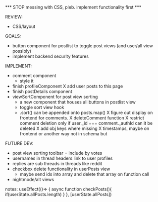 *** STOP messing with CSS, pleb. implement functionality first ***

REVIEW:
- CSS/layout    

GOALS:
- button component for postlist to toggle post views (and user/all view possibly)
- implement backend security features

IMPLEMENT:
- comment component
    + style it
- finish profileComponent
    X add user posts to this page
- finish postDetails component
- viewSortComponent for post view sorting
    + a new component that houses all buttons in postlist view
    + toggle sort view hook
    + .sort() can be appended onto posts.map()
X figure out display on frontend for comments.
X deleteComment function
X restrict comment deletion only if user._id === comment._authId can it be deleted
X add obj keys where missing
X timestamps, maybe on frontend or another way not in schema but

FUTURE DEV:
- post view sorting toolbar = include by votes
- usernames in thread headers link to user profiles
- replies are sub threads in threads like reddit
- checkbox delete functionality in userPosts view
    + maybe send ids into array and delete that array on function call
- nightmode/alt views


notes:
useEffect(()=> {
    async function checkPosts(){
        if(userState.allPosts.length)
    }
}, [userState.allPosts])